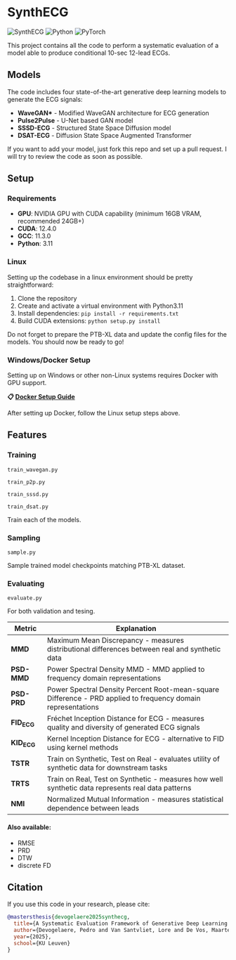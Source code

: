 # SynthECG 

![SynthECG](https://img.shields.io/badge/SynthECG-Ready-brightgreen) ![Python](https://img.shields.io/badge/Python-3.11%2B-blue) ![PyTorch](https://img.shields.io/badge/PyTorch-2.4%2B-orange)

This project contains all the code to perform a systematic evaluation of a model able to produce conditional 10-sec 12-lead ECGs.

## Models

The code includes four state-of-the-art generative deep learning models to generate the ECG signals:

- **WaveGAN\*** - Modified WaveGAN architecture for ECG generation
- **Pulse2Pulse** - U-Net based GAN model
- **SSSD-ECG** - Structured State Space Diffusion model
- **DSAT-ECG** - Diffusion State Space Augmented Transformer

If you want to add your model, just fork this repo and set up a pull request. I will try to review the code as soon as possible.

## Setup

### Requirements
- **GPU**: NVIDIA GPU with CUDA capability (minimum 16GB VRAM, recommended 24GB+)
- **CUDA**: 12.4.0
- **GCC**: 11.3.0
- **Python**: 3.11

### Linux

Setting up the codebase in a linux environment should be pretty straightforward:

1. Clone the repository
2. Create and activate a virtual environment with Python3.11
3. Install dependencies: `pip install -r requirements.txt`
4. Build CUDA extensions: `python setup.py install`

Do not forget to prepare the PTB-XL data and update the config files for the models.
You should now be ready to go!

### Windows/Docker Setup

Setting up on Windows or other non-Linux systems requires Docker with GPU support. 

**📋 [Docker Setup Guide](.devcontainer/README.md)**

After setting up Docker, follow the Linux setup steps above.


## Features

### Training

`train_wavegan.py`

`train_p2p.py`

`train_sssd.py`

`train_dsat.py`

Train each of the models.

### Sampling

`sample.py`

Sample trained model checkpoints matching PTB-XL dataset.

### Evaluating

`evaluate.py`

For both validation and tesing.

| Metric | Explanation |
|--------|-------------|
| **MMD** | Maximum Mean Discrepancy - measures distributional differences between real and synthetic data |
| **PSD-MMD** | Power Spectral Density MMD - MMD applied to frequency domain representations |
| **PSD-PRD** | Power Spectral Density Percent Root-mean-square Difference - PRD applied to frequency domain representations |
| **FID<sub>ECG</sub>** | Fréchet Inception Distance for ECG - measures quality and diversity of generated ECG signals |
| **KID<sub>ECG</sub>** | Kernel Inception Distance for ECG - alternative to FID using kernel methods |
| **TSTR** | Train on Synthetic, Test on Real - evaluates utility of synthetic data for downstream tasks |
| **TRTS** | Train on Real, Test on Synthetic - measures how well synthetic data represents real data patterns |
| **NMI** | Normalized Mutual Information - measures statistical dependence between leads |

#### Also available:

- RMSE
- PRD
- DTW
- discrete FD

## Citation

If you use this code in your research, please cite:

```bibtex
@mastersthesis{devogelaere2025synthecg,
  title={A Systematic Evaluation Framework of Generative Deep Learning for 10-second 12-lead Synthetic ECG Signals},
  author={Devogelaere, Pedro and Van Santvliet, Lore and De Vos, Maarten},
  year={2025},
  school={KU Leuven}
}
```
